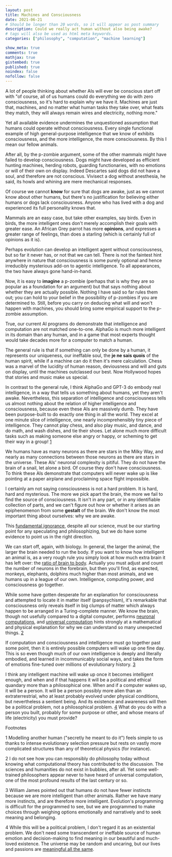 ```yaml
---
layout: post
title: Machines and Consciousness
date: 2021-06-21
# Should be longer than 20 words, so it will appear as post summary
description: Could we really act human without also being awake?
# tags will also be used as html meta keywords.
categories: ["philosophy", "computation", "machine learning"]

show_meta: true
comments: true
mathjax: true
gistembed: true
published: true
noindex: false
nofollow: false
---
```


A lot of people thinking about whether AIs will ever be conscious start off with "of course, all of us humans could do everything we do with zero consciousness, so it's hard to explain why we have it. Machines are just that, machines, and no matter what human tasks they take over, what feats they match, they will always remain wires and electricity, nothing more." 

Yet all available evidence undermines the unquestioned assumption that humans could operate without consciousness. Every single functional example of high general-purpose intelligence that we know of exhibits consciousness, and the more intelligence, the more consciousness. By this I mean our fellow animals.

After all, by the p-zombie argument, some of the other mammals might have failed to develop consciousness. Dogs might have developed as efficient hunting machines, herding robots, guarding functionaries, with no emotions or will of their own on display. Indeed Descartes said dogs did not have a soul, and therefore are not conscious. Vivisect a dog without anesthesia, he said, its howls and whining are mere mechanical responses. 

Of course we cannot __know__ for sure that dogs are awake, just as we cannot know about other humans, but there's no justification for believing either humans or dogs lack consciousness. Anyone who has lived with a dog and experienced its full personality knows that.

Mammals are an easy case, but take other examples, say birds. Even in birds, the more intelligent ones don't merely accomplish their goals with greater ease. An African Grey parrot has more __opinions__, and expresses a greater range of feelings, than does a starling (which is certainly full of opinions as it is).

Perhaps evolution can develop an intelligent agent without consciousness, but so far it never has, or not that we can tell. There is not the faintest hint anywhere in nature that consciousness is some purely optional and hence irreducibly mysterious add-on to agentic intelligence. To all appearances, the two have always gone hand-in-hand.

Now, it is easy to __imagine__ a p-zombie (perhaps that is why they are so popular as a foundation for an argument) but that says nothing about whether they are actually possible. Nothing I have said so far rules them out; you can hold to your belief in the possibility of p-zombies if you are determined to. Still, before you carry on deducing what will and won't happen with machines, you should bring some empirical support to the p-zombie assumption.

True, our current AI programs do demonstrate that intelligence and computation are not matched one-to-one. AlphaGo is much more intelligent in its domain than any human, and in a game that most experts thought would take decades more for a computer to match a human.

The general rule is that if something can only be done by a human, it represents our uniqueness, our ineffable soul, the __je ne sais quois__ of the human spirit, while if a machine can do it then it's mere calculation. Chess was a marvel of the lucidity of human reason, deviousness and will and guts on display, until the machines outclassed our best. Now Hollywood hopes that stories and music make us special.

In contrast to the general rule, I think AlphaGo and GPT-3 do embody real intelligence, in a way that tells us something about humans, yet they aren't awake. Nevertheless, this separation of intelligence and consciousness tells us almost nothing about the relation of higher intelligence and consciousness, because even these AIs are massively dumb. They have been purpose-built to do exactly one thing in all the world. They excel at one minute slice of intelligence, one nearly incomprehensibly tiny piece of intelligence. They cannot play chess, and also play music, and dance, and do math, and wash dishes, and tie their shoes. Let alone much more difficult tasks such as making someone else angry or happy, or scheming to get their way in a group! [1](gtv0_LKti)

We humans have as many neurons as there are stars in the Milky Way, and nearly as many connections between those neurons as there are stars in the universe. These AIs' neuronal complexity is pitiful. They do not have the brain of a snail, let alone a bird. Of course they don't have consciousness. To think these AIs demonstrate that computers will never wake up is like pointing at a paper airplane and proclaiming space flight impossible.

I certainly am not saying consciousness is not a hard problem. It is hard, hard and mysterious. The more we pick apart the brain, the more we fail to find the source of consciousness. It isn't in any part, or in any identifiable collection of parts, and we can't figure out how or whether it arises as an epiphenomenon from some __gestalt__ of the brain. We don't know the most important thing about ourselves: why we are awake.

This [fundamental ignorance](https://www.amazon.com/Ignorance-Drives-Science-Stuart-Firestein/dp/0199828075), despite all our science, must be our starting point for any speculating and philosophizing, but we do have some evidence to point us in the right direction.

We can start off, again, with biology. In general, the larger the animal, the larger the brain needed to run the body. If you want to know how intelligent an animal is, as a very rough rule you simply look at how much extra brain it has left over: the [ratio of brain to body](https://en.wikipedia.org/wiki/Encephalization_quotient). Actually you must adjust and count the number of neurons in the forebrain, but then you'll find, as expected, monkeys, elephants, dolphins much higher than most animals, and we humans up in a league of our own. Intelligence, computing power, and consciousness go together.

While some have gotten desperate for an explanation for consciousness and attempted to locate it in matter itself (panpsychism), it's remarkable that consciousness only reveals itself in big clumps of matter which always happen to be arranged in a Turing-complete manner. We know the brain, though not usefully compared to a digital computer, performs [neuronal computations](https://web.archive.org/web/20160614095134/http://nautil.us/issue/21/information/the-man-who-tried-to-redeem-the-world-with-logic), and [universal computation](https://www.quantamagazine.org/the-physical-origin-of-universal-computing-20151027/) hints strongly at a mathematical and physical explanation for why we can understand so many unexpected things. [2](zOR4B9sA3)

If computation and consciousness and intelligence must go together past some point, then it is entirely possible computers will wake up one fine day. This is so even though much of our own intelligence is deeply and literally embodied, and learned in incommunicably social ways, and takes the form of emotions fine-tuned over millions of evolutionary history. [3](L-_Gc9oQd)

I think any intelligent machine will wake up once it becomes intelligent enough, and when and if that happens it will be a political and ethical quandary more than a philosophical one. When and if a computer wakes up, it will be a person. It will be a person possibly more alien than an extraterrestrial, who at least probably evolved under physical conditions, but nevertheless a sentient being. And its existence and awareness will then be a political problem, not a philosophical problem. [4](Xe4M83WAy) What do you do with a person you built, probably for some purpose or other, and whose means of life (electricity) you must provide?

Footnotes

<a id="gtv0_LKti">1</a> Modelling another human ("secretly he meant to do it") feels simple to us thanks to intense evolutionary selection pressure but rests on vastly more complicated structures than any of theoretical physics (for instance).

<a id="zOR4B9sA3">2</a> I do not see how you can responsibly do philosophy today without knowing what computational theory has contributed to the discussion. The sciences and humanities do not exist in bubbles, after all. Yet some well-trained philosophers appear never to have heard of universal computation, one of the most profound results of the last century or so.

<a id="L-_Gc9oQd">3</a> William James pointed out that humans do not have fewer instincts because we are more intelligent than other animals. Rather we have many more instincts, and are therefore more intelligent. Evolution's programming is difficult for the programmed to see, but we are programmed to make choices through weighing options emotionally and narratively and to seek meaning and belonging.

<a id="Xe4M83WAy">4</a> While this will be a political problem, I don't regard it as an existential problem. We don't need some transcendent or ineffable source of human emotion and decision-making to find meaning in our beautiful and much-loved existence. The universe may be random and uncaring, but our lives and passions are [meaningful all the same](https://coyotespike.github.io/philosophy/2019/05/11/PatternedMeaning.html#org8be885f).
